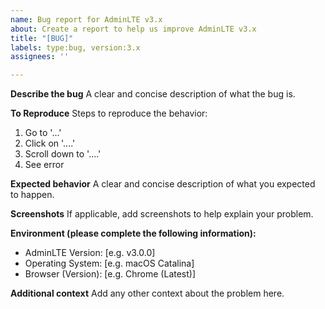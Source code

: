 ```yaml
---
name: Bug report for AdminLTE v3.x
about: Create a report to help us improve AdminLTE v3.x
title: "[BUG]"
labels: type:bug, version:3.x
assignees: ''

---
```


**Describe the bug**
A clear and concise description of what the bug is.

**To Reproduce**
Steps to reproduce the behavior:
1. Go to '...'
2. Click on '....'
3. Scroll down to '....'
4. See error

**Expected behavior**
A clear and concise description of what you expected to happen.

**Screenshots**
If applicable, add screenshots to help explain your problem.

**Environment (please complete the following information):**
 - AdminLTE Version: [e.g. v3.0.0]
 - Operating System:  [e.g. macOS Catalina]
 - Browser (Version): [e.g. Chrome (Latest)]

**Additional context**
Add any other context about the problem here.
